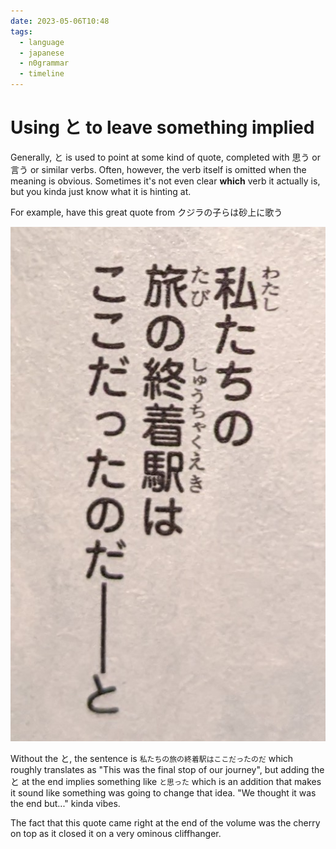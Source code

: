 ```yaml
---
date: 2023-05-06T10:48
tags:
  - language
  - japanese
  - n0grammar
  - timeline
---
```


# Using と to leave something implied

Generally, と is used to point at some kind of quote, completed with 思う or
言う or similar verbs. Often, however, the verb itself is omitted when the
meaning is obvious. Sometimes it's not even clear **which** verb it actually is,
but you kinda just know what it is hinting at.

For example, have this great quote from クジラの子らは砂上に歌う

[![と example](./static/to1.jpg)](./static/to1.jpg)

Without the と, the sentence is `私たちの旅の終着駅はここだったのだ` which
roughly translates as "This was the final stop of our journey", but adding the
と at the end implies something like `と思った` which is an addition that makes
it sound like something was going to change that idea. "We thought it was the
end but..." kinda vibes.

The fact that this quote came right at the end of the volume was the cherry on
top as it closed it on a very ominous cliffhanger.

